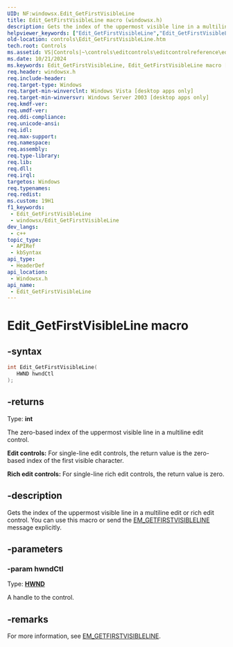 ```yaml
---
UID: NF:windowsx.Edit_GetFirstVisibleLine
title: Edit_GetFirstVisibleLine macro (windowsx.h)
description: Gets the index of the uppermost visible line in a multiline edit or rich edit control. You can use this macro or send the EM_GETFIRSTVISIBLELINE message explicitly.
helpviewer_keywords: ["Edit_GetFirstVisibleLine","Edit_GetFirstVisibleLine macro [Windows Controls]","_win32_Edit_GetFirstVisibleLine","_win32_Edit_GetFirstVisibleLine_cpp","controls.Edit_GetFirstVisibleLine","controls._win32_Edit_GetFirstVisibleLine","windowsx/Edit_GetFirstVisibleLine"]
old-location: controls\Edit_GetFirstVisibleLine.htm
tech.root: Controls
ms.assetid: VS|Controls|~\controls\editcontrols\editcontrolreference\editcontrolmacros\edit_getfirstvisibleline.htm
ms.date: 10/21/2024
ms.keywords: Edit_GetFirstVisibleLine, Edit_GetFirstVisibleLine macro [Windows Controls], _win32_Edit_GetFirstVisibleLine, _win32_Edit_GetFirstVisibleLine_cpp, controls.Edit_GetFirstVisibleLine, controls._win32_Edit_GetFirstVisibleLine, windowsx/Edit_GetFirstVisibleLine
req.header: windowsx.h
req.include-header: 
req.target-type: Windows
req.target-min-winverclnt: Windows Vista [desktop apps only]
req.target-min-winversvr: Windows Server 2003 [desktop apps only]
req.kmdf-ver: 
req.umdf-ver: 
req.ddi-compliance: 
req.unicode-ansi: 
req.idl: 
req.max-support: 
req.namespace: 
req.assembly: 
req.type-library: 
req.lib: 
req.dll: 
req.irql: 
targetos: Windows
req.typenames: 
req.redist: 
ms.custom: 19H1
f1_keywords:
 - Edit_GetFirstVisibleLine
 - windowsx/Edit_GetFirstVisibleLine
dev_langs:
 - c++
topic_type:
 - APIRef
 - kbSyntax
api_type:
 - HeaderDef
api_location:
 - Windowsx.h
api_name:
 - Edit_GetFirstVisibleLine
---
```


# Edit_GetFirstVisibleLine macro

## -syntax

```cpp
int Edit_GetFirstVisibleLine(
   HWND hwndCtl
);
```

## -returns

Type: **int**

The zero-based index of the uppermost visible line in a multiline edit control.

<b>Edit controls:</b> For single-line edit controls, the return value is the zero-based index of the first visible character.

<b>Rich edit controls:</b> For single-line rich edit controls, the return value is zero.

## -description

Gets the index of the uppermost visible line in a multiline edit or rich edit control. You can use this macro or send the <a href="/windows/desktop/Controls/em-getfirstvisibleline">EM_GETFIRSTVISIBLELINE</a> message explicitly.

## -parameters

### -param hwndCtl

Type: <b><a href="/windows/desktop/WinProg/windows-data-types">HWND</a></b>

A handle to the control.

## -remarks

For more information, see <a href="/windows/desktop/Controls/em-getfirstvisibleline">EM_GETFIRSTVISIBLELINE</a>.
